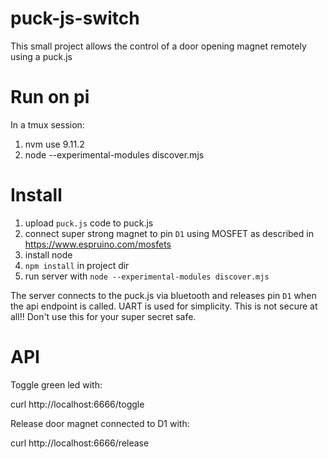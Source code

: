 # puck-js-switch

This small project allows the control of a door opening magnet remotely using a
puck.js

# Run on pi

In a tmux session:
1. nvm use 9.11.2
2. node --experimental-modules discover.mjs 

# Install 

1. upload `puck.js` code to puck.js
2. connect super strong magnet to pin `D1` using MOSFET as described in https://www.espruino.com/mosfets
3. install node
4. `npm install` in project dir
5. run server with `node --experimental-modules discover.mjs`

The server connects to the puck.js via bluetooth and releases pin `D1` when the
api endpoint is called. UART is used for simplicity. This is not secure at
all!! Don't use this for your super secret safe. 

# API

Toggle green led with:

curl http://localhost:6666/toggle

Release door magnet connected to D1 with:

curl http://localhost:6666/release
